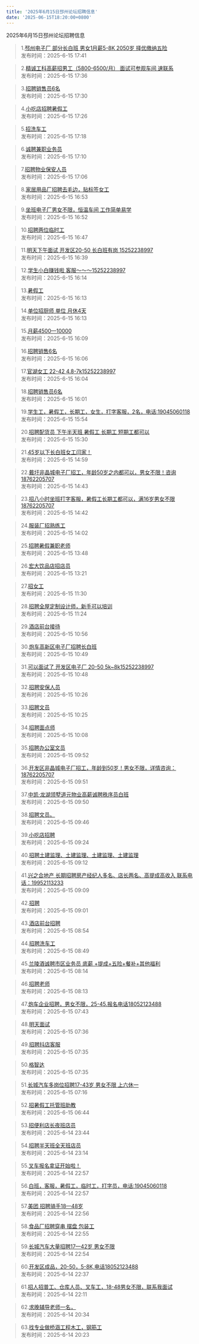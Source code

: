 ```yaml
---
title: '2025年6月15日邳州论坛招聘信息'
date: '2025-06-15T18:20:00+0800'
---
```

2025年6月15日邳州论坛招聘信息
<!--more-->
>1.[邳州电子厂 部分长白班 男女1月薪5-8K 2050岁 择优缴纳五险](https://www.pzzc.net/forum.php?mod=viewthread&tid=10521361)<br>
>发布时间：2025-6-15 17:41

>2.[精诚工科高薪招男工（5800-6500/月）
面试可参观车间  速联系](https://www.pzzc.net/forum.php?mod=viewthread&tid=10521360)<br>
>发布时间：2025-6-15 17:36

>3.[招聘销售员6名](https://www.pzzc.net/forum.php?mod=viewthread&tid=10521358)<br>
>发布时间：2025-6-15 17:30

>4.[小吃店招聘暑假工](https://www.pzzc.net/forum.php?mod=viewthread&tid=10521357)<br>
>发布时间：2025-6-15 17:26

>5.[招洗车工](https://www.pzzc.net/forum.php?mod=viewthread&tid=10521356)<br>
>发布时间：2025-6-15 17:18

>6.[诚聘兼职业务员](https://www.pzzc.net/forum.php?mod=viewthread&tid=10521353)<br>
>发布时间：2025-6-15 17:10

>7.[招聘物业保安人员](https://www.pzzc.net/forum.php?mod=viewthread&tid=10521352)<br>
>发布时间：2025-6-15 17:06

>8.[家居用品厂招聘去毛边，贴标签女工](https://www.pzzc.net/forum.php?mod=viewthread&tid=10521350)<br>
>发布时间：2025-6-15 16:53

>9.[坐班电子厂男女不限，恒温车间  工作简单易学](https://www.pzzc.net/forum.php?mod=viewthread&tid=10521349)<br>
>发布时间：2025-6-15 16:52

>10.[招聘两位临时工](https://www.pzzc.net/forum.php?mod=viewthread&tid=10521348)<br>
>发布时间：2025-6-15 16:47

>11.[明天下午面试 开发区20-50  长白班有岗
15252238997](https://www.pzzc.net/forum.php?mod=viewthread&tid=10521347)<br>
>发布时间：2025-6-15 16:39

>12.[学生小白赚钱啦 客服～～～15252238997](https://www.pzzc.net/forum.php?mod=viewthread&tid=10521339)<br>
>发布时间：2025-6-15 16:14

>13.[暑假工](https://www.pzzc.net/forum.php?mod=viewthread&tid=10521338)<br>
>发布时间：2025-6-15 16:13

>14.[单位招厨师 单位 月休4天](https://www.pzzc.net/forum.php?mod=viewthread&tid=10521337)<br>
>发布时间：2025-6-15 16:13

>15.[月薪4500—10000](https://www.pzzc.net/forum.php?mod=viewthread&tid=10521336)<br>
>发布时间：2025-6-15 16:09

>16.[招聘销售6名](https://www.pzzc.net/forum.php?mod=viewthread&tid=10521335)<br>
>发布时间：2025-6-15 16:06

>17.[官湖女工 22-42  4.8-7k15252238997](https://www.pzzc.net/forum.php?mod=viewthread&tid=10521334)<br>
>发布时间：2025-6-15 16:04

>18.[招聘销售员6名](https://www.pzzc.net/forum.php?mod=viewthread&tid=10521330)<br>
>发布时间：2025-6-15 16:01

>19.[学生工，暑假工，长期工，女生，打字客服，2名，电话:19045060118](https://www.pzzc.net/forum.php?mod=viewthread&tid=10521328)<br>
>发布时间：2025-6-15 15:54

>20.[招聘配货员 下午半天班 暑假工 长期工 短期工都可以](https://www.pzzc.net/forum.php?mod=viewthread&tid=10521325)<br>
>发布时间：2025-6-15 15:30

>21.[45岁以下长白班女工闫家！](https://www.pzzc.net/forum.php?mod=viewthread&tid=10521323)<br>
>发布时间：2025-6-15 14:59

>22.[戴圩非晶城电子厂招工，年龄50岁之内都可以，男女不限！咨询18762205707](https://www.pzzc.net/forum.php?mod=viewthread&tid=10521321)<br>
>发布时间：2025-6-15 14:43

>23.[招八小时坐班打字客服，暑假工长期工都可以，满16岁男女不限18762205707](https://www.pzzc.net/forum.php?mod=viewthread&tid=10521320)<br>
>发布时间：2025-6-15 14:42

>24.[服装厂招熟练工](https://www.pzzc.net/forum.php?mod=viewthread&tid=10521314)<br>
>发布时间：2025-6-15 14:02

>25.[招聘暑假兼职老师](https://www.pzzc.net/forum.php?mod=viewthread&tid=10521312)<br>
>发布时间：2025-6-15 13:48

>26.[宏大饮品店招店员](https://www.pzzc.net/forum.php?mod=viewthread&tid=10521309)<br>
>发布时间：2025-6-15 13:21

>27.[招女工](https://www.pzzc.net/forum.php?mod=viewthread&tid=10521289)<br>
>发布时间：2025-6-15 11:30

>28.[招聘全屋定制设计师，新手可以培训](https://www.pzzc.net/forum.php?mod=viewthread&tid=10521288)<br>
>发布时间：2025-6-15 11:24

>29.[酒店前台接待](https://www.pzzc.net/forum.php?mod=viewthread&tid=10521284)<br>
>发布时间：2025-6-15 10:56

>30.[炮车高新区电子厂招聘长白班](https://www.pzzc.net/forum.php?mod=viewthread&tid=10521282)<br>
>发布时间：2025-6-15 10:49

>31.[可以面试了 开发区电子厂 20-50  5k~8k15252238997](https://www.pzzc.net/forum.php?mod=viewthread&tid=10521281)<br>
>发布时间：2025-6-15 10:48

>32.[招聘安保人员](https://www.pzzc.net/forum.php?mod=viewthread&tid=10521270)<br>
>发布时间：2025-6-15 10:26

>33.[招聘文员](https://www.pzzc.net/forum.php?mod=viewthread&tid=10521267)<br>
>发布时间：2025-6-15 10:25

>34.[招聘面点师](https://www.pzzc.net/forum.php?mod=viewthread&tid=10521259)<br>
>发布时间：2025-6-15 10:08

>35.[招聘办公室文员](https://www.pzzc.net/forum.php?mod=viewthread&tid=10521257)<br>
>发布时间：2025-6-15 09:52

>36.[开发区非晶城电子厂招工，年龄到50岁！男女不限，详情咨询：18762205707](https://www.pzzc.net/forum.php?mod=viewthread&tid=10521255)<br>
>发布时间：2025-6-15 09:51

>37.[中凯·龙湖领墅道元物业高薪诚聘秩序员白班](https://www.pzzc.net/forum.php?mod=viewthread&tid=10521253)<br>
>发布时间：2025-6-15 09:50

>38.[招聘文员。](https://www.pzzc.net/forum.php?mod=viewthread&tid=10521252)<br>
>发布时间：2025-6-15 09:46

>39.[小吃店招聘](https://www.pzzc.net/forum.php?mod=viewthread&tid=10521243)<br>
>发布时间：2025-6-15 09:24

>40.[招聘土建监理、土建监理、土建监理、土建监理](https://www.pzzc.net/forum.php?mod=viewthread&tid=10521242)<br>
>发布时间：2025-6-15 09:12

>41.[兴之合地产 长期招聘房产经纪人多名、店长两名、高提成高收入 联系电话：19952113233](https://www.pzzc.net/forum.php?mod=viewthread&tid=10521241)<br>
>发布时间：2025-6-15 09:09

>42.[招聘](https://www.pzzc.net/forum.php?mod=viewthread&tid=10521240)<br>
>发布时间：2025-6-15 09:01

>43.[酒店前台招聘](https://www.pzzc.net/forum.php?mod=viewthread&tid=10521237)<br>
>发布时间：2025-6-15 08:54

>44.[招聘洗车工](https://www.pzzc.net/forum.php?mod=viewthread&tid=10521236)<br>
>发布时间：2025-6-15 08:49

>45.[兰陵酒诚聘市区业务员  底薪 +提成+五险+餐补+其他福利](https://www.pzzc.net/forum.php?mod=viewthread&tid=10521225)<br>
>发布时间：2025-6-15 08:14

>46.[招聘老师](https://www.pzzc.net/forum.php?mod=viewthread&tid=10521224)<br>
>发布时间：2025-6-15 08:13

>47.[炮车企业招聘，男女不限，25-45.报名电话18052123488](https://www.pzzc.net/forum.php?mod=viewthread&tid=10521216)<br>
>发布时间：2025-6-15 07:43

>48.[明天面试](https://www.pzzc.net/forum.php?mod=viewthread&tid=10521215)<br>
>发布时间：2025-6-15 07:36

>49.[招聘抖店客服](https://www.pzzc.net/forum.php?mod=viewthread&tid=10521214)<br>
>发布时间：2025-6-15 07:35

>50.[格智达](https://www.pzzc.net/forum.php?mod=viewthread&tid=10521213)<br>
>发布时间：2025-6-15 07:35

>51.[长城汽车多岗位招聘17-43岁  男女不限  上六休一](https://www.pzzc.net/forum.php?mod=viewthread&tid=10521210)<br>
>发布时间：2025-6-15 07:16

>52.[招暑假工托管班助教](https://www.pzzc.net/forum.php?mod=viewthread&tid=10521208)<br>
>发布时间：2025-6-15 06:44

>53.[招便利店长夜班店员](https://www.pzzc.net/forum.php?mod=viewthread&tid=10521203)<br>
>发布时间：2025-6-14 23:44

>54.[招聘半天班全天班店员](https://www.pzzc.net/forum.php?mod=viewthread&tid=10521201)<br>
>发布时间：2025-6-14 23:14

>55.[叉车报名拿证开始啦！](https://www.pzzc.net/forum.php?mod=viewthread&tid=10521199)<br>
>发布时间：2025-6-14 22:57

>56.[白班，客服，暑假工，临时工，打字员，电话:19045060118](https://www.pzzc.net/forum.php?mod=viewthread&tid=10521198)<br>
>发布时间：2025-6-14 22:57

>57.[美团 招聘骑手18—48岁](https://www.pzzc.net/forum.php?mod=viewthread&tid=10521197)<br>
>发布时间：2025-6-14 22:56

>58.[食品厂招聘穿串 摆盘 包装工](https://www.pzzc.net/forum.php?mod=viewthread&tid=10521196)<br>
>发布时间：2025-6-14 22:55

>59.[长城汽车大量招聘17—42岁 男女不限](https://www.pzzc.net/forum.php?mod=viewthread&tid=10521195)<br>
>发布时间：2025-6-14 22:54

>60.[开发区成品，20-50，5-8K,电话18052123488](https://www.pzzc.net/forum.php?mod=viewthread&tid=10521194)<br>
>发布时间：2025-6-14 22:37

>61.[招人招普工、仓库人员、叉车工，18-48男女不限，联系我面试](https://www.pzzc.net/forum.php?mod=viewthread&tid=10521190)<br>
>发布时间：2025-6-14 22:11

>62.[求晚辅导老师一名，](https://www.pzzc.net/forum.php?mod=viewthread&tid=10521165)<br>
>发布时间：2025-6-14 20:34

>63.[找专业做桥涵工程木工，钢筋工](https://www.pzzc.net/forum.php?mod=viewthread&tid=10521162)<br>
>发布时间：2025-6-14 20:23

